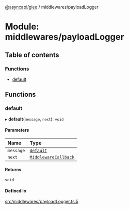 [@asyncapi/glee](../README.md) / middlewares/payloadLogger

# Module: middlewares/payloadLogger

## Table of contents

### Functions

- [default](middlewares_payloadLogger.md#default)

## Functions

### default

▸ **default**(`message`, `next`): `void`

#### Parameters

| Name | Type |
| :------ | :------ |
| `message` | [`default`](../classes/lib_message.default.md) |
| `next` | [`MiddlewareCallback`](middlewares.md#middlewarecallback) |

#### Returns

`void`

#### Defined in

[src/middlewares/payloadLogger.ts:5](https://github.com/asyncapi/glee/blob/ffe2ccf/src/middlewares/payloadLogger.ts#L5)
